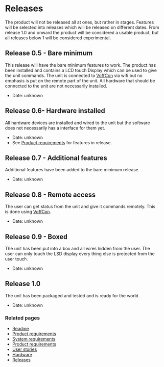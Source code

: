 # Releases
The product will not be released all at ones, but rather in stages.  Features will be selected into releases which will 
be released on different dates.  From release 1.0 and onward the product will be considered a usable product, but all 
releases below 1 will be considered experimental.

## Release 0.5 - Bare minimum
This release will have the bare minimum features to work.  The product has been installed and contains a LCD 
touch Display which can be used to give the unit commands.  The unit is connected to [VoffCon] via wifi but no emphasis
is put on the remote part of the unit.  All hardware that should be connected to the unit are not necessarily installed.
  * Date: unknown

## Release 0.6- Hardware installed
All hardware devices are installed and wired to the unit but the software does not necessarily has a interface for them yet.
  * Date: unknown
  * See [Product requirements] for features in release.

## Release 0.7 - Additional features
Additional features have been added to the bare minimum release.
  * Date: unknown

## Release 0.8 - Remote access
The user can get status from the unit and give it commands remotely.  This is done using [VoffCon].
  * Date: unknown

## Release 0.9 - Boxed
The unit has been put into a box and all wires hidden from the user.  The user can only touch the LSD display every
thing else is protected from the user touch.
  * Date: unknown 

## Release 1.0
The unit has been packaged and tested and is ready for the world.
  * Date: unknown

 ### Related pages
 * [Readme]
 * [Product requirements]
 * [System requirements]
 * [Product requirements]
 * [User stories]
 * [Hardware]
 * [Releases]


[Readme]: ../../README.md
[Product requirements]: ./productRequirements.md
[System requirements]: ./SystemRequirements.md
[User stories]: ./userStories.md
[Hardware]: ./hardware.md
[Releases]: ./releases.md

[VoffCon]: https://voffcon.com/